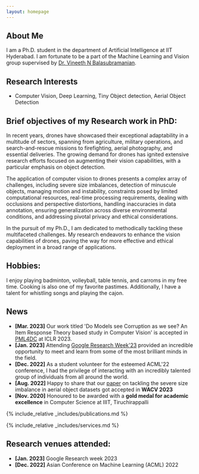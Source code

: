```yaml
---
layout: homepage
---
```


## About Me

I am a Ph.D. student in the department of Artificial Intelligence at IIT Hyderabad. I am fortunate to be a part of the Machine Learning and Vision group supervised by [Dr. Vineeth N Balasubramanian](https://people.iith.ac.in/vineethnb/). 

## Research Interests

- Computer Vision, Deep Learning, Tiny Object detection, Aerial Object Detection

## Brief objectives of my Research work in PhD:

In recent years, drones have showcased their exceptional adaptability in a multitude of sectors, spanning from agriculture, military operations, and search-and-rescue missions to firefighting, aerial photography, and essential deliveries. The growing demand for drones has ignited extensive research efforts focused on augmenting their vision capabilities, with a particular emphasis on object detection.

The application of computer vision to drones presents a complex array of challenges, including severe size imbalances, detection of minuscule objects, managing motion and instability, constraints posed by limited computational resources, real-time processing requirements, dealing with occlusions and perspective distortions, handling inaccuracies in data annotation, ensuring generalization across diverse environmental conditions, and addressing pivotal privacy and ethical considerations.

In the pursuit of my Ph.D., I am dedicated to methodically tackling these multifaceted challenges. My research endeavors to enhance the vision capabilities of drones, paving the way for more effective and ethical deployment in a broad range of applications.

<!-- I work on developing computer vision algorithms for swarms of drones. In military warfare, they can be used as target decoys for combat missions. In agriculture, drones provide farmers with real-time data to make informed harvesting decisions. For search-and-rescue, they can reach places where humans cannot. Alternatively, they are also used in fire-fighting, delivery of essentials and aerial photography. This increasing demand for drones in various domains has recently encouraged the computer vision community to work extensively on vision from drones. Compared to general object detection, aerial object detection (especially, object detection on images captured from drones) has additional challenges, some of which are high occlusion, arbitrary orientation, high variation in scale and small sized crowded objects. The above problems can be resolved by using multiple drones, which improves object detection performance and robustness against occlusion and visual ambiguity. I am working to solve the challenges one after another, which is necessary for designing an efficient multi-drone system.  -->

## Hobbies: 
I enjoy playing badminton, volleyball, table tennis, and carroms in my free time. Cooking is also one of my favorite pastimes. Additionally, I have a talent for whistling songs and playing the cajon.

## News
- **[Mar. 2023]** Our work titled 'Do Models see Corruption as we see? An Item Response Theory based study in Computer Vision' is accepted in [PML4DC](https://pml4dc.github.io/iclr2023/) at ICLR 2023. 
- **[Jan. 2023]** Attending [Google Research Week'23](https://sites.google.com/view/researchweek2023/home) provided an incredible opportunity to meet and learn from some of the most brilliant minds in the field.
- **[Dec. 2022]** As a student volunteer for the esteemed ACML'22 conference, I had the privilege of interacting with an incredibly talented group of individuals from all around the world. 
- **[Aug. 2022]** Happy to share that our [paper](https://openaccess.thecvf.com/content/WACV2023/papers/Sairam_ARUBA_An_Architecture-Agnostic_Balanced_Loss_for_Aerial_Object_Detection_WACV_2023_paper.pdf) on tackling the severe size imbalance in aerial object datasets got accepted in **WACV 2023**
- **[Nov. 2020]** Honoured to be awarded with a **gold medal for academic excellence** in Computer Science at IIIT, Tiruchirappalli 

{% include_relative _includes/publications.md %}

{% include_relative _includes/services.md %}

## Research venues attended: 
- **[Jan. 2023]** Google Research week 2023
- **[Dec. 2022]** Asian Conference on Machine Learning (ACML) 2022
